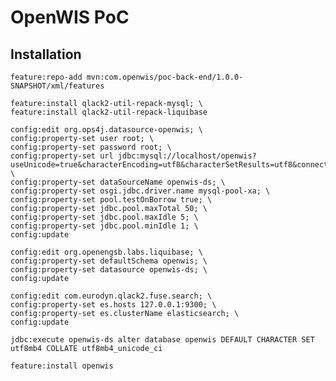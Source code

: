 # OpenWIS PoC
## Installation
    feature:repo-add mvn:com.openwis/poc-back-end/1.0.0-SNAPSHOT/xml/features

    feature:install qlack2-util-repack-mysql; \
    feature:install qlack2-util-repack-liquibase
    
    config:edit org.ops4j.datasource-openwis; \
    config:property-set user root; \
    config:property-set password root; \
    config:property-set url jdbc:mysql://localhost/openwis?useUnicode=true&characterEncoding=utf8&characterSetResults=utf8&connectionCollation=utf8mb4_unicode_ci&createDatabaseIfNotExist=true; \
    config:property-set dataSourceName openwis-ds; \
    config:property-set osgi.jdbc.driver.name mysql-pool-xa; \
    config:property-set pool.testOnBorrow true; \
    config:property-set jdbc.pool.maxTotal 50; \
    config:property-set jdbc.pool.maxIdle 5; \
    config:property-set jdbc.pool.minIdle 1; \
    config:update
    
    config:edit org.openengsb.labs.liquibase; \
    config:property-set defaultSchema openwis; \
    config:property-set datasource openwis-ds; \
    config:update
    
    config:edit com.eurodyn.qlack2.fuse.search; \
    config:property-set es.hosts 127.0.0.1:9300; \
    config:property-set es.clusterName elasticsearch; \
    config:update
    
    jdbc:execute openwis-ds alter database openwis DEFAULT CHARACTER SET utf8mb4 COLLATE utf8mb4_unicode_ci
    
    feature:install openwis
    
    